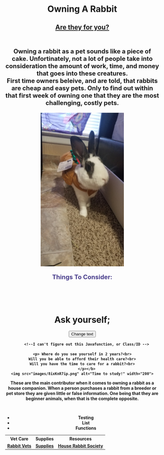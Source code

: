 <center><body>
	<h1 classstyle="color:darkblue">Owning A Rabbit</h1>
	<h2><u>Are they for you?</u></h2>
	<br>
	<p style="font-size: 20px"><b>Owning a rabbit as a pet sounds like a piece of cake. Unfortinately, not a lot of people take into consideration the amount of work, time, and money that goes into these creatures.
		<br>First time owners beleive, and are told, that rabbits are cheap and easy pets. Only to find out within that first week of owning one that they are the most challenging, costly pets. </b></p>
	<img src="images/20211025_143520.jpg" alt="Ziggy wearing his hot dog costume" width="272" height="500">
	<br>
	<b><p style="color:darkslateblue; font-size: 20px">Things To Consider:</p>
		<br>
<br>
		<br>
		<h1 id="questions">Ask yourself;</h1>
<button onclick="displayResult()">Change text</button>

<script>
function displayResult() {
  document.getElementById("myHeader").innerHTML = "Have a nice day!";
}
</script>
		<!--I can't figure out this Javafunction, or Class/ID -->
				
	<p>	Where do you see yourself in 2 years?<br>
	Will you be able to afford their health care?<br>
	Will you have the time to care for a rabbit?<br>
		</p></b>
	<img src="images/8ixKnR7ip.png" alt="Time to study!" width="200">
<p>These are the main contributor when it comes to owning a rabbit as a house companion. When a person purchases a rabbit from a breeder or pet store they are given little or false information. One being that they are beginner animals, when that is the complete opposite.</p></body></center>
	<br>
	<center><table>
  <tr>
	  <!--Make Table lead to internal/external sites. Second site will be List function -->
    <th>Vet Care</th>
    <th>Supplies</th>
    <th>Resources</th>
		</tr>
	<ul class="list">
		<li>Testing</li>
		<li>List</li>
		<li>Functions</li>
		</ul>
  <tr>
    <td><a href="https://alamocityhouserabbits.com/rabbit-care/">Rabbit Vets</a></td>
    <td><a href="oab2.html">Supplies</a></td>
    <td><a href="https://rabbit.org/">House Rabbit Society</a> </td>
  </tr>
  		</table></center>
		
</html>
